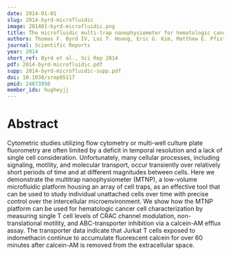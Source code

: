 ```yaml
---
date: 2014-01-01
slug: 2014-byrd-microfluidic
image: 201401-byrd-microfluidic.png
title: The microfluidic multi-trap nanophysiometer for hematologic cancer cell characterization reveals temporal sensitivity of the calcein-AM efflux assay
authors: Thomas F. Byrd IV, Loi T. Hoang, Eric G. Kim, Matthew E. Pfister, Erik M. Werner, Stephen E. Arndt, Jeffrey W. Chamberlain, Jacob J. Hughey, Bao A. Nguyen, Erik J. Schneibel, Laura L. Wertz, Jonathan S. Whitfield, John P. Wikswo, Kevin T. Seale
journal: Scientific Reports
year: 2014
short_ref: Byrd et al., Sci Rep 2014
pdf: 2014-byrd-microfluidic.pdf
supp: 2014-byrd-microfluidic-supp.pdf
doi: 10.1038/srep05117
pmid: 24873950
member_ids: hugheyjj
---
```


# Abstract

Cytometric studies utilizing flow cytometry or multi-well culture plate fluorometry are often limited by a deficit in temporal resolution and a lack of single cell consideration. Unfortunately, many cellular processes, including signaling, motility, and molecular transport, occur transiently over relatively short periods of time and at different magnitudes between cells. Here we demonstrate the multitrap nanophysiometer (MTNP), a low-volume microfluidic platform housing an array of cell traps, as an effective tool that can be used to study individual unattached cells over time with precise control over the intercellular microenvironment. We show how the MTNP platform can be used for hematologic cancer cell characterization by measuring single T cell levels of CRAC channel modulation, non-translational motility, and ABC-transporter inhibition via a calcein-AM efflux assay. The transporter data indicate that Jurkat T cells exposed to indomethacin continue to accumulate fluorescent calcein for over 60 minutes after calcein-AM is removed from the extracellular space.
